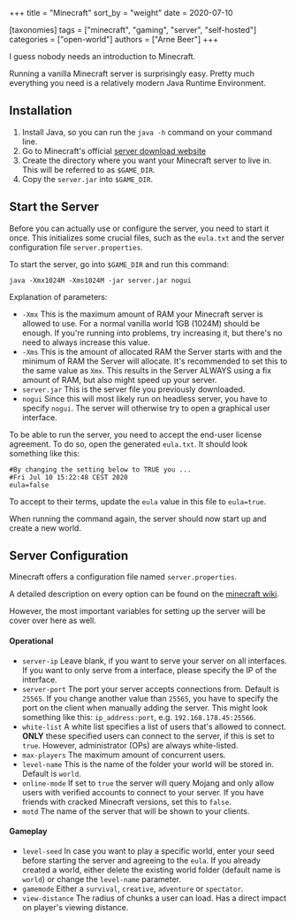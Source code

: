 +++
title = "Minecraft"
sort_by = "weight"
date = 2020-07-10

[taxonomies]
tags = ["minecraft", "gaming", "server", "self-hosted"]
categories = ["open-world"]
authors = ["Arne Beer"]
+++

I guess nobody needs an introduction to Minecraft.

Running a vanilla Minecraft server is surprisingly easy.
Pretty much everything you need is a relatively modern Java Runtime Environment.

## Installation


1. Install Java, so you can run the `java -h` command on your command line.
1. Go to Minecraft's official [server download website](https://www.minecraft.net/en-us/download/server/)
1. Create the directory where you want your Minecraft server to live in.
    This will be referred to as `$GAME_DIR`.
1. Copy the `server.jar` into `$GAME_DIR`.


## Start the Server

Before you can actually use or configure the server, you need to start it once.
This initializes some crucial files, such as the `eula.txt` and the server configuration file `server.properties`.

To start the server, go into `$GAME_DIR` and run this command:
```
java -Xmx1024M -Xms1024M -jar server.jar nogui
```

Explanation of parameters:

- `-Xmx` This is the maximum amount of RAM your Minecraft server is allowed to use.
        For a normal vanilla world 1GB (1024M) should be enough.
        If you're running into problems, try increasing it, but there's no need to always increase this value.
- `-Xms` This is the amount of allocated RAM the Server starts with and the minimum of RAM the Server will allocate.
        It's recommended to set this to the same value as `Xmx`.
        This results in the Server ALWAYS using a fix amount of RAM, but also might speed up your server.
- `server.jar` This is the server file you previously downloaded.
- `nogui` Since this will most likely run on headless server, you have to specify `nogui`.
        The server will otherwise try to open a graphical user interface.


To be able to run the server, you need to accept the end-user license agreement.
To do so, open the generated `eula.txt`. It should look something like this: 

```
#By changing the setting below to TRUE you ...
#Fri Jul 10 15:22:48 CEST 2020
eula=false
```

To accept to their terms, update the `eula` value in this file to `eula=true`.

When running the command again, the server should now start up and create a new world.

## Server Configuration

Minecraft offers a configuration file named `server.properties`.

A detailed description on every option can be found on the [minecraft wiki](https://minecraft.gamepedia.com/Server.properties#Java_Edition_3).

However, the most important variables for setting up the server will be cover over here as well.

#### Operational

- `server-ip` Leave blank, if you want to serve your server on all interfaces.
    If you want to only serve from a interface, please specify the IP of the interface.
- `server-port` The port your server accepts connections from.
    Default is `25565`.
    If you change another value than `25565`, you have to specify the port on the client when manually adding the server.
    This might look something like this: `ip_address:port`, e.g. `192.168.178.45:25566`.
- `white-list` A white list specifies a list of users that's allowed to connect.
    **ONLY** these specified users can connect to the server, if this is set to `true`.
    However, administrator (OPs) are always white-listed.
- `max-players` The maximum amount of concurrent users.
- `level-name` This is the name of the folder your world will be stored in. Default is `world`.
- `online-mode` If set to `true` the server will query Mojang and only allow users with verified accounts to connect to your server.
    If you have friends with cracked Minecraft versions, set this to `false`.
- `motd` The name of the server that will be shown to your clients.

#### Gameplay

- `level-seed` In case you want to play a specific world, enter your seed before starting the server and agreeing to the `eula`.
    If you already created a world, either delete the existing world folder (default name is `world`) or change the `level-name` parameter.
- `gamemode` Either a `survival`, `creative`, `adventure` or `spectator`.
- `view-distance` The radius of chunks a user can load. Has a direct impact on player's viewing distance.
